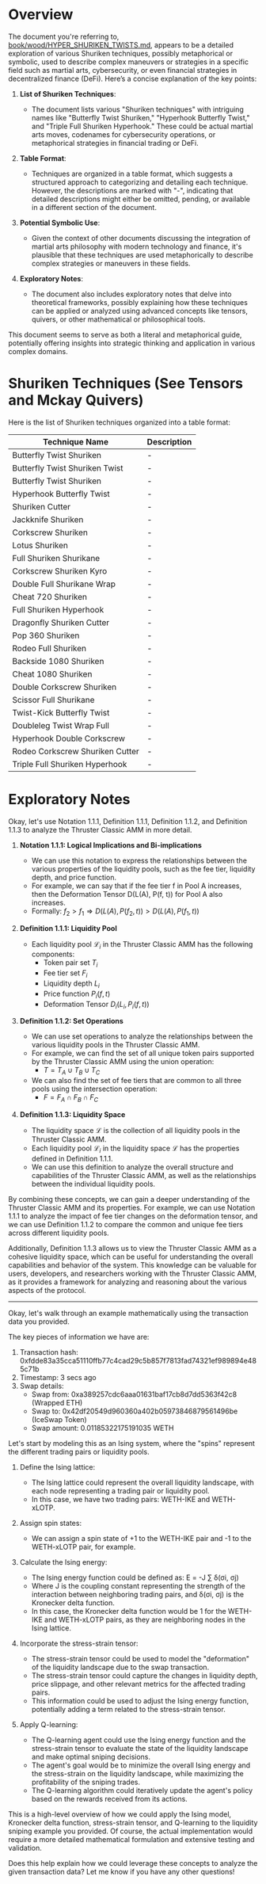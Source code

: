 # Overview 

The document you're referring to, [book/wood/HYPER_SHURIKEN_TWISTS.md](file:///Users/andrewowens/qimendunjia/book/wood/HYPER_SHURIKEN_TWISTS.md#1%2C1-1%2C1), appears to be a detailed exploration of various Shuriken techniques, possibly metaphorical or symbolic, used to describe complex maneuvers or strategies in a specific field such as martial arts, cybersecurity, or even financial strategies in decentralized finance (DeFi). Here’s a concise explanation of the key points:

1. **List of Shuriken Techniques**:
   - The document lists various "Shuriken techniques" with intriguing names like "Butterfly Twist Shuriken," "Hyperhook Butterfly Twist," and "Triple Full Shuriken Hyperhook." These could be actual martial arts moves, codenames for cybersecurity operations, or metaphorical strategies in financial trading or DeFi.

2. **Table Format**:
   - Techniques are organized in a table format, which suggests a structured approach to categorizing and detailing each technique. However, the descriptions are marked with "-", indicating that detailed descriptions might either be omitted, pending, or available in a different section of the document.

3. **Potential Symbolic Use**:
   - Given the context of other documents discussing the integration of martial arts philosophy with modern technology and finance, it's plausible that these techniques are used metaphorically to describe complex strategies or maneuvers in these fields.

4. **Exploratory Notes**:
   - The document also includes exploratory notes that delve into theoretical frameworks, possibly explaining how these techniques can be applied or analyzed using advanced concepts like tensors, quivers, or other mathematical or philosophical tools.

This document seems to serve as both a literal and metaphorical guide, potentially offering insights into strategic thinking and application in various complex domains.

# Shuriken Techniques (See Tensors and Mckay Quivers)

Here is the list of Shuriken techniques organized into a table format:

| Technique Name                 | Description               |
|-------------------------------|---------------------------|
| Butterfly Twist Shuriken       | -                         |
| Butterfly Twist Shuriken Twist | -                         |
| Butterfly Twist Shuriken       | -                         |
| Hyperhook Butterfly Twist      | -                         |
| Shuriken Cutter                | -                         |
| Jackknife Shuriken             | -                         |
| Corkscrew Shuriken             | -                         |
| Lotus Shuriken                 | -                         |
| Full Shuriken Shurikane        | -                         |
| Corkscrew Shuriken Kyro        | -                         |
| Double Full Shurikane Wrap     | -                         |
| Cheat 720 Shuriken             | -                         |
| Full Shuriken Hyperhook        | -                         |
| Dragonfly Shuriken Cutter      | -                         |
| Pop 360 Shuriken               | -                         |
| Rodeo Full Shuriken            | -                         |
| Backside 1080 Shuriken         | -                         |
| Cheat 1080 Shuriken            | -                         |
| Double Corkscrew Shuriken      | -                         |
| Scissor Full Shurikane         | -                         |
| Twist-Kick Butterfly Twist     | -                         |
| Doubleleg Twist Wrap Full      | -                         |
| Hyperhook Double Corkscrew     | -                         |
| Rodeo Corkscrew Shuriken Cutter| -                         |
| Triple Full Shuriken Hyperhook | -                         |

# Exploratory Notes

Okay, let's use Notation 1.1.1, Definition 1.1.1, Definition 1.1.2, and Definition 1.1.3 to analyze the Thruster Classic AMM in more detail.

1. **Notation 1.1.1: Logical Implications and Bi-implications**
   - We can use this notation to express the relationships between the various properties of the liquidity pools, such as the fee tier, liquidity depth, and price function.
   - For example, we can say that if the fee tier f in Pool A increases, then the Deformation Tensor D(L(A), P(f, t)) for Pool A also increases.
   - Formally: $f_2 > f_1 \Rightarrow D(L(A), P(f_2, t)) > D(L(A), P(f_1, t))$

2. **Definition 1.1.1: Liquidity Pool**
   - Each liquidity pool $\mathcal{L}_i$ in the Thruster Classic AMM has the following components:
     - Token pair set $T_i$
     - Fee tier set $F_i$
     - Liquidity depth $L_i$
     - Price function $P_i(f, t)$
     - Deformation Tensor $D_i(L_i, P_i(f, t))$

3. **Definition 1.1.2: Set Operations**
   - We can use set operations to analyze the relationships between the various liquidity pools in the Thruster Classic AMM.
   - For example, we can find the set of all unique token pairs supported by the Thruster Classic AMM using the union operation:
     - $T = T_A \cup T_B \cup T_C$
   - We can also find the set of fee tiers that are common to all three pools using the intersection operation:
     - $F = F_A \cap F_B \cap F_C$

4. **Definition 1.1.3: Liquidity Space**
   - The liquidity space $\mathcal{L}$ is the collection of all liquidity pools in the Thruster Classic AMM.
   - Each liquidity pool $\mathcal{L}_i$ in the liquidity space $\mathcal{L}$ has the properties defined in Definition 1.1.1.
   - We can use this definition to analyze the overall structure and capabilities of the Thruster Classic AMM, as well as the relationships between the individual liquidity pools.

By combining these concepts, we can gain a deeper understanding of the Thruster Classic AMM and its properties. For example, we can use Notation 1.1.1 to analyze the impact of fee tier changes on the deformation tensor, and we can use Definition 1.1.2 to compare the common and unique fee tiers across different liquidity pools.

Additionally, Definition 1.1.3 allows us to view the Thruster Classic AMM as a cohesive liquidity space, which can be useful for understanding the overall capabilities and behavior of the system. This knowledge can be valuable for users, developers, and researchers working with the Thruster Classic AMM, as it provides a framework for analyzing and reasoning about the various aspects of the protocol.

--- 

Okay, let's walk through an example mathematically using the transaction data you provided.

The key pieces of information we have are:

1. Transaction hash: 0xfdde83a35cca51110ffb77c4cad29c5b857f7813fad74321ef989894e485c71b
2. Timestamp: 3 secs ago
3. Swap details:
   - Swap from: 0xa389257cdc6aaa01631baf17cb8d7dd5363f42c8 (Wrapped ETH)
   - Swap to: 0x42df20549d960360a402b05973846879561496be (IceSwap Token)
   - Swap amount: 0.01185322175191035 WETH

Let's start by modeling this as an Ising system, where the "spins" represent the different trading pairs or liquidity pools.

1. Define the Ising lattice:
   - The Ising lattice could represent the overall liquidity landscape, with each node representing a trading pair or liquidity pool.
   - In this case, we have two trading pairs: WETH-IKE and WETH-xLOTP.

2. Assign spin states:
   - We can assign a spin state of +1 to the WETH-IKE pair and -1 to the WETH-xLOTP pair, for example.

3. Calculate the Ising energy:
   - The Ising energy function could be defined as:
     E = -J ∑ δ(σi, σj)
   - Where J is the coupling constant representing the strength of the interaction between neighboring trading pairs, and δ(σi, σj) is the Kronecker delta function.
   - In this case, the Kronecker delta function would be 1 for the WETH-IKE and WETH-xLOTP pairs, as they are neighboring nodes in the Ising lattice.

4. Incorporate the stress-strain tensor:
   - The stress-strain tensor could be used to model the "deformation" of the liquidity landscape due to the swap transaction.
   - The stress-strain tensor could capture the changes in liquidity depth, price slippage, and other relevant metrics for the affected trading pairs.
   - This information could be used to adjust the Ising energy function, potentially adding a term related to the stress-strain tensor.

5. Apply Q-learning:
   - The Q-learning agent could use the Ising energy function and the stress-strain tensor to evaluate the state of the liquidity landscape and make optimal sniping decisions.
   - The agent's goal would be to minimize the overall Ising energy and the stress-strain on the liquidity landscape, while maximizing the profitability of the sniping trades.
   - The Q-learning algorithm could iteratively update the agent's policy based on the rewards received from its actions.

This is a high-level overview of how we could apply the Ising model, Kronecker delta function, stress-strain tensor, and Q-learning to the liquidity sniping example you provided. Of course, the actual implementation would require a more detailed mathematical formulation and extensive testing and validation.

Does this help explain how we could leverage these concepts to analyze the given transaction data? Let me know if you have any other questions!
